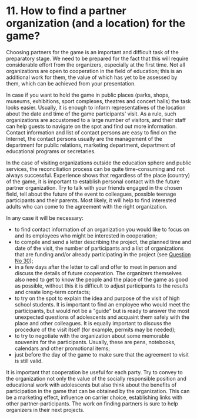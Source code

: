 # 11. How to find a partner organization (and a location) for the game?

Choosing partners for the game is an important and difficult task of the preparatory stage. We need to be prepared for the fact that this will require considerable effort from the organizers, especially at the first time. Not all organizations are open to cooperation in the field of education; this is an additional work for them, the value of which has yet to be assessed by them, which can be achieved from your presentation.

In case if you want to hold the game in public places (parks, shops, museums, exhibitions, sport complexes, theatres and concert halls) the task looks easier. Usually, it is enough to inform representatives of the location about the date and time of the game participants' visit. As a rule, such organizations are accustomed to a large number of visitors, and their staff can help guests to navigate on the spot and find out more information. Contact information and list of contact persons are easy to find on the Internet, the contact persons usually are the management of the department for public relations, marketing department, department of educational programs or secretaries.

In the case of visiting organizations outside the education sphere and public services, the reconciliation process can be quite time-consuming and not always successful. Experience shows that regardless of the place (country) of the game, it is important to establish personal contact with the future partner organization. Try to talk with your friends engaged in the chosen field, tell about the future of the event to colleagues, possible teenage participants and their parents. Most likely, it will help to find interested adults who can come to the agreement with the right organization.

In any case it will be necessary:

* to find contact information of an organization you would like to focus on and its employees who might be interested in cooperation;
* to compile and send a letter describing the project, the planned time and date of the visit, the number of participants and a list of organizations that are funding and/or already participating in the project (see [Question No 30](../30.-where-can-the-example-be-viewed.md));
* in a few days after the letter to call and offer to meet in person and discuss the details of future cooperation. The organizers themselves also need to get to know the people and the place of the game as good as possible, without this it is difficult to adjust participants to the results and create long-term contacts;&#x20;
* to try on the spot to explain the idea and purpose of the visit of high school students. It is important to find an employee who would meet the participants, but would not be a "guide" but is ready to answer the most unexpected questions of adolescents and acquaint them safely with the place and other colleagues. It is equally important to discuss the procedure of the visit itself (for example, permits may be needed);
* to try to negotiate with the organization about some memorable souvenirs for the participants. Usually, these are pens, notebooks, calendars and other promotional items;
* just before the day of the game to make sure that the agreement to visit is still valid.

It is important that cooperation be useful for each party. Try to convey to the organization not only the value of the socially responsible position and educational work with adolescents but also think about the benefits of participation in the game that can be obtained by the organization. This can be a marketing effect, influence on carrier choice, establishing links with other partner-participants. The work on finding partners is sure to help organizers in their next projects.
